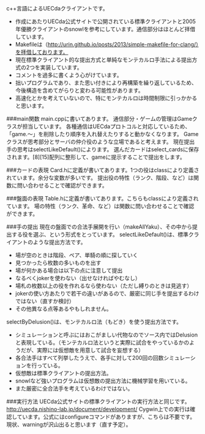 c++言語によるUECdaクライアントです。
* 作成にあたりUECda公式サイトで公開されている標準クライアントと2005年優勝クライアントのsnowlを参考にしています。通信部分はほとんど拝借しています。
* Makefileは（http://urin.github.io/posts/2013/simple-makefile-for-clang/）を拝借しております。
* 現在標準クライアント的な提出方式と単純なモンテカルロ手法による提出方式の2つを実装しています。
* コメントを過多に書くよう心がけています。
* 拙いプログラムであり、また思い付きにより再構築を繰り返しているため、今後構造を含めてがらりと変わる可能性があります。
* 高速化とかを考えていないので、特にモンテカルロは時間制限に引っかかると思います。

###main関数
main.cppに書いてあります。
通信部分・ゲームの管理はGameクラスが担当しています。
各種通信はUECdaプロトコルと対応しているため、「game.～」を削除したり順序を入れ替えたりすると動かなくなります。
Gameクラスが思考部分とサーバの仲介役のような立場であると考えます。
現在提出手の思考はselectLikeDefault()によります。
選んだカードはselect_cardsに保存されます。[8][15]配列に整形して、gameに提示することで提出をします。

###カードの表現
Card.hに定義が書いてあります。1つの役はclassにより定義されています。余分な変数が多いです。
提出役の特性（ランク、階段、など）は関数に問い合わせることで確認ができます。

###盤面の表現
Table.hに定義が書いてあります。こちらもclassにより定義されています。
場の特性（ランク、革命、など）は関数に問い合わせることで確認ができます。

###手の提出
現在の盤面での合法手展開を行い（makeAllYaku）、その中から提出する役を選ぶ、という形式をとっています。
selectLikeDefault()は、標準クライアントのような提出方法です。
* 場が空のときは階段、ペア、単騎の順に探していく
 * 見つかったら枚数の多いものを出す
* 場が何かある場合は以下の点に注意して提出
 * なるべくjokerを使わない（出せなければやむなし）
 * 場札の枚数以上の役を作れるなら使わない（ただし縛りのときは見逃す）
* jokerの使い方あたりで若干の違いがあるので、厳密に同じ手を提出するわけではない（直すか検討）
* その他異なる点等あるやもしれません。

selectByDelusion()は、モンテカルロ法（もどき）を使う提出方法です。
* シミュレーションと呼ぶにはおこがましい代物なのでソース内ではDelusionと表現している。（モンテカルロ法というと実際に試合をやっているかのようだが、実際には仮想敵を用意して試合を妄想する）
* 各合法手はすべて列挙したうえで、各手に対して200回の回数シミュレーションを行っている。
* 仮想敵は標準クライアントの提出方法。
* snowlなど強いプログラムは仮想敵の提出方法に機械学習を用いている。
* また厳密に全合法手を考えているわけではない。

###実行方法
UECda公式サイトの標準クライアントの実行方法と同じです。
http://uecda.nishino-lab.jp/document/development/
Cygwin上での実行は確認しています。公式にはconfigureコマンドがありますが、こちらは不要です。
現状、warningが沢山出ると思います（直す予定）。
